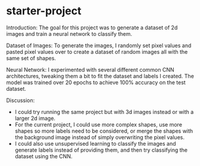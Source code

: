 # starter-project

Introduction:
The goal for this project was to generate a dataset of 2d images and train a neural network to classify them. 

Dataset of Images:
To generate the images, I randomly set pixel values and pasted pixel values over to create a dataset of random images all with the same set of shapes. 

Neural Network: 
I experimented with several different common CNN architectures, tweaking them a bit to fit the dataset and labels I created. The model was trained over 20 epochs to achieve 100% accuracy on the test dataset. 

Discussion:
- I could try running the same project but with 3d images instead or with a larger 2d image. 
- For the current project, I could use more complex shapes, use more shapes so more labels need to be considered, or merge the shapes with the background image instead of simply overwriting the pixel values. 
- I could also use unsupervised learning to classify the images and generate labels instead of providing them, and then try classifying the dataset using the CNN.  